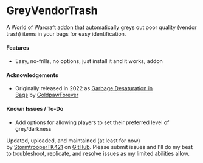 # GreyVendorTrash
A World of Warcraft addon that automatically greys out poor quality (vendor trash) items in your bags for easy identification.

<h4>Features</h4>

- Easy, no-frills, no options, just install it and it works, addon

<h4>Acknowledgements</h4>

- Originally released in 2022 as [Garbage Desaturation in Bags](https://www.curseforge.com/wow/addons/blizzardbags-garbage) by [GoldpawForever](https://www.curseforge.com/members/goldpawforever)

<h4>Known Issues / To-Do</h4>

- Add options for allowing players to set their preferred level of grey/darkness

Updated, uploaded, and maintained (at least for now) by [StormtrooperTK421](https://discordapp.com/users/237746068844969994) on [GitHub](https://github.com/DustinChecketts/GreyVendorTrash). Please submit issues and I'll do my best to troubleshoot, replicate, and resolve issues as my limited abilities allow.

